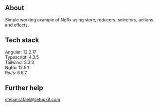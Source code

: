 ## About

Simple working example of NgRx using store, reducers, selectors, actions and effects.

## Tech stack

Angular: 12.2.17<br>
Typescript: 4.3.5<br>
Tailwind: 3.3.3<br>
NgRx: 12.5.1<br>
RxJs: 6.6.7<br>

## Further help

stepanrafael@setupkit.com
